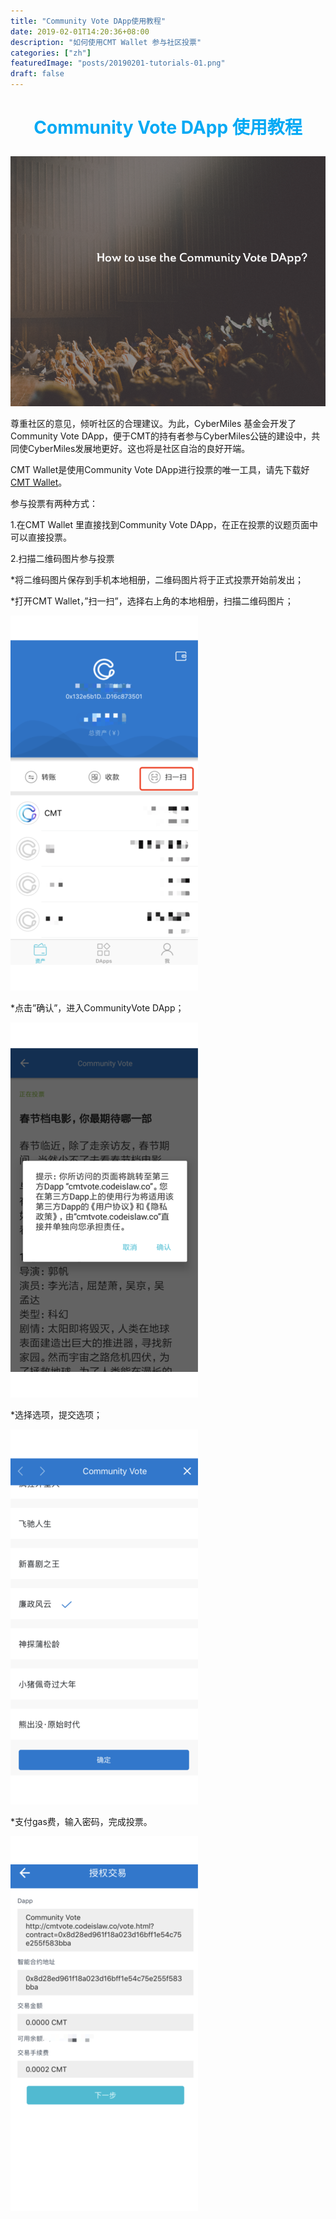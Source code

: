 ```yaml
---
title: "Community Vote DApp使用教程"
date: 2019-02-01T14:20:36+08:00
description: "如何使用CMT Wallet 参与社区投票"
categories: ["zh"]
featuredImage: "posts/20190201-tutorials-01.png"
draft: false
---
```


# **<font color="#03a9f4"><p align="center">Community Vote DApp 使用教程</p></font>**

<div style="align: center">
<img src="/posts/20190201-tutorials-01.png"/>
</div>

尊重社区的意见，倾听社区的合理建议。为此，CyberMiles 基金会开发了Community Vote DApp，便于CMT的持有者参与CyberMiles公链的建设中，共同使CyberMiles发展地更好。这也将是社区自治的良好开端。


CMT Wallet是使用Community Vote DApp进行投票的唯一工具，请先下载好[CMT Wallet](https://www.cybermiles.io/zh-cn/blockchain-infrastructure/cmt-wallet/)。


参与投票有两种方式：


1.在CMT Wallet 里直接找到Community Vote DApp，在正在投票的议题页面中可以直接投票。


2.扫描二维码图片参与投票

*将二维码图片保存到手机本地相册，二维码图片将于正式投票开始前发出；

*打开CMT Wallet，”扫一扫”，选择右上角的本地相册，扫描二维码图片；

<div style="align: center">
<img src="/posts/20190201-tutorials-06.png"/>
</div>

*点击”确认”，进入CommunityVote DApp；

<div style="align: center">
<img src="/posts/20190201-tutorials-07.png"/>
</div>

*选择选项，提交选项；

<div style="align: center">
<img src="/posts/20190201-tutorials-08.png"/>
</div>

*支付gas费，输入密码，完成投票。

<div style="align: center">
<img src="/posts/20190201-tutorials-09.png"/>
</div>
